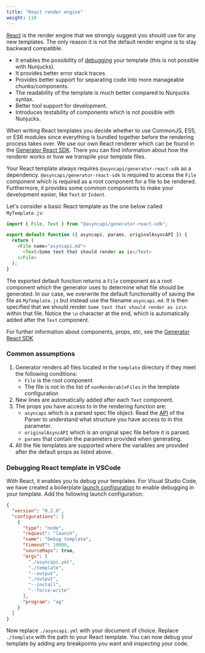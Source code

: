 ```yaml
---
title: "React render engine"
weight: 110
---
```


[React](https://reactjs.org) is the render engine that we strongly suggest you should use for any new templates. The only reason it is not the default render engine is to stay backward compatible.

- It enables the possibility of [debugging](#debugging-react-template) your template (this is not possible with Nunjucks).
- It provides better error stack traces.
- Provides better support for separating code into more manageable chunks/components.
- The readability of the template is much better compared to Nunjucks syntax.
- Better tool support for development.
- Introduces testability of components which is not possible with Nunjucks.

When writing React templates you decide whether to use CommonJS, ES5, or ES6 modules since everything is bundled together before the rendering process takes over. We use our own React renderer which can be found in the [Generator React SDK](https://github.com/asyncapi/generator-react-sdk).
There you can find information about how the renderer works or how we transpile your template files.

Your React template always requires `@asyncapi/generator-react-sdk` as a dependency. `@asyncapi/generator-react-sdk` is required to access the `File` component which is required as a root component for a file to be rendered. Furthermore, it provides some common components to make your development easier, like `Text` or `Indent`.

Let's consider a basic React template as the one below called `MyTemplate.js`:

```js
import { File, Text } from "@asyncapi/generator-react-sdk";

export default function ({ asyncapi, params, originalAsyncAPI }) {
  return (
    <File name="asyncapi.md">
      <Text>Some text that should render as is</Text>
    </File>
  );
}
```

The exported default function returns a `File` component as a root component which the generator uses to determine what file should be generated. In our case, we overwrite the default functionality of saving the file as `MyTemplate.js` but instead use the filename `asyncapi.md`. It is then specified that we should render `Some text that should render as is\n` within that file. Notice the `\n` character at the end, which is automatically added after the `Text` component.

For further information about components, props, etc, see the [Generator React SDK](https://github.com/asyncapi/generator-react-sdk)

### Common assumptions

1. Generator renders all files located in the `template` directory if they meet the following conditions:
   - `File` is the root component
   - The file is not in the list of `nonRenderableFiles` in the template configuration
1. New lines are automatically added after each `Text` component.
1. The props you have access to in the rendering function are:
   - `asyncapi` which is a parsed spec file object. Read the [API](https://github.com/asyncapi/parser-api/blob/master/docs/api.md#asyncapidocument) of the Parser to understand what structure you have access to in this parameter.
   - `originalAsyncAPI` which is an original spec file before it is parsed.
   - `params` that contain the parameters provided when generating.
1. All the file templates are supported where the variables are provided after the default props as listed above.

### Debugging React template in VSCode

With React, it enables you to debug your templates. For Visual Studio Code, we have created a boilerplate [launch configuration](https://code.visualstudio.com/docs/editor/debugging#_launch-configurations) to enable debugging in your template. Add the following launch configuration:

```json
{
  "version": "0.2.0",
  "configurations": [
    {
      "type": "node",
      "request": "launch",
      "name": "Debug template",
      "timeout": 10000,
      "sourceMaps": true,
      "args": [
        "./asyncapi.yml",
        "./template",
        "--output",
        "./output",
        "--install",
        "--force-write"
      ],
      "program": "ag"
    }
  ]
}
```

Now replace `./asyncapi.yml` with your document of choice. Replace `./template` with the path to your React template. You can now debug your template by adding any breakpoints you want and inspecting your code.
